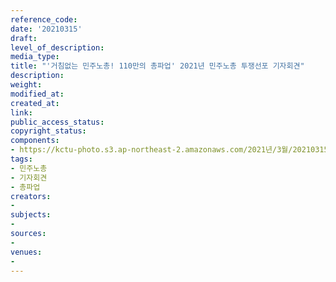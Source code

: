 ```yaml
---
reference_code: 
date: '20210315'
draft: 
level_of_description: 
media_type: 
title: "'거침없는 민주노총! 110만의 총파업' 2021년 민주노총 투쟁선포 기자회견"
description: 
weight: 
modified_at: 
created_at: 
link: 
public_access_status: 
copyright_status: 
components:
- https://kctu-photo.s3.ap-northeast-2.amazonaws.com/2021년/3월/20210315-'거침없는+민주노총!+110만의+총파업'+2021년+민주노총+투쟁선포+기자회견_민주노총_기자회견_총파업/_1DX4979.jpg
tags:
- 민주노총
- 기자회견
- 총파업
creators:
- 
subjects:
- 
sources:
- 
venues:
- 
---
```

